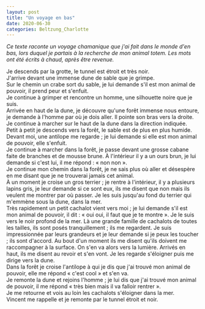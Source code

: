 ```yaml
---
layout: post
title: "Un voyage en bas"
date: 2020-06-30
categories: Beltzung_Charlotte
---
```


*Ce texte raconte un voyage chamanique que j'ai fait dans le monde d'en bas, lors duquel je partais à la recherche de mon animal totem. Les mots ont été écrits à chaud, après être revenue.*

Je descends par la grotte, le tunnel est étroit et très noir.  
J'arrive devant une immense dune de sable que je grimpe.  
Sur le chemin un crabe sort du sable, je lui demande s'il est mon animal de pouvoir, il prend peur et s'enfuit.  
Je continue à grimper et rencontre un homme, une silhouette noire que je suis.  
Arrivée en haut de la dune, je découvre qu'une forêt immense nous entoure, je demande à l'homme par où je dois aller. Il pointe son bras vers la droite.  
Je continue à marcher sur le haut de la dune dans la direction indiquée. Petit à petit je descends vers la forêt, le sable est de plus en plus humide.  
Devant moi, une antilope me regarde ; je lui demande si elle est mon animal de pouvoir, elle s'enfuit.  
Je continue à marcher dans la forêt, je passe devant une grosse cabane faite de branches et de mousse brune. À l'intérieur il y a un ours brun, je lui demande si c'est lui, il me répond : « non non ».  
Je continue mon chemin dans la forêt, je ne sais plus où aller et désespère en me disant que je ne trouverai jamais cet animal.  
À un moment je croise un gros terrier ; je rentre à l'intérieur, il y a plusieurs lapins gris, je leur demande si ce sont eux, ils me disent que non mais ils veulent me montrer par où passer. Je les suis jusqu'au fond du terrier qui m'emmène sous la dune, dans la mer.  
Très rapidement un petit cachalot vient vers moi ; je lui demande s'il est mon animal de pouvoir, il dit : « oui oui, il faut que je te montre ». Je le suis vers le noir profond de la mer. Là une grande famille de cachalots de toutes les tailles, ils sont posés tranquillement ; ils me regardent. Je suis impressionnée par leurs grandeurs et je leur demande si je peux les toucher ; ils sont d'accord. Au bout d'un moment ils me disent qu'ils doivent me raccompagner à la surface. On s'en va alors vers la lumière. Arrivés en haut, ils me disent au revoir et s'en vont. Je les regarde s'éloigner puis me dirige vers la dune.  
Dans la forêt je croise l'antilope à qui je dis que j'ai trouvé mon animal de pouvoir, elle me répond « c'est cool » et s'en va.  
Je remonte la dune et rejoins l'homme ; je lui dis que j'ai trouvé mon animal de pouvoir, il me répond « très bien mais il va falloir rentrer ».  
Je me retourne et vois au loin les cachalots s'éloigner dans la mer.  
Vincent me rappelle et je remonte par le tunnel étroit et noir.
